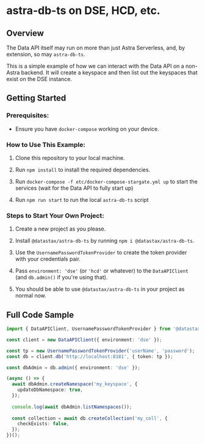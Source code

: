 # astra-db-ts on DSE, HCD, etc.

## Overview

The Data API itself may run on more than just Astra Serverless, and, by extension, so may `astra-db-ts`.

This is a simple example of how we can interact with the Data API on a non-Astra backend. It will create a keyspace
and then list out the keyspaces that exist on the DSE instance.

## Getting Started

### Prerequisites:

- Ensure you have `docker-compose` working on your device.

### How to Use This Example:

1. Clone this repository to your local machine.

2. Run `npm install` to install the required dependencies.

3. Run `docker-compose -f etc/docker-compose-stargate.yml up` to start the services (wait for the Data API to fully start up)

4. Run `npm run start` to run the local `astra-db-ts` script

### Steps to Start Your Own Project:

1. Create a new project as you please.

2. Install `@datastax/astra-db-ts` by running `npm i @datastax/astra-db-ts`.

3. Use the `UsernamePasswordTokenProvider` to create the token provider with your credentials pair.

4. Pass `environment: 'dse'` (or `'hcd'` or whatever) to the `DataAPIClient` (and `db.admin()` if you're using that).

5. You should be able to use `@datastax/astra-db-ts` in your project as normal now.

## Full Code Sample

```ts
import { DataAPIClient, UsernamePasswordTokenProvider } from '@datastax/astra-db-ts';

const client = new DataAPIClient({ environment: 'dse' });

const tp = new UsernamePasswordTokenProvider('userName', 'password');
const db = client.db('http://localhost:8181', { token: tp });

const dbAdmin = db.admin({ environment: 'dse' });

(async () => {
  await dbAdmin.createNamespace('my_keyspace', {
    updateDbNamespace: true,
  });
  
  console.log(await dbAdmin.listNamespaces());
  
  const collection = await db.createCollection('my_coll', {
    checkExists: false,
  });
})();
```
